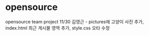 # opensource
opensource team project
11/30
김영근 - pictures에 고양이 사진 추가, index.html 최근 게시물 영역 추가, style.css 오타 수정